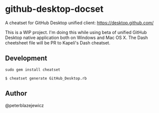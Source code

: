 # github-desktop-docset

A cheatset for GitHub Desktop unified client: https://desktop.github.com/

This is a WIP project. I'm doing this while using beta of unified GitHub Desktop native application both on Windows and Mac OS X. The Dash cheetsheet file will be PR to Kapeli's Dash cheatset.

## Development

```
sudo gem install cheatset
```

```
$ cheatset generate GitHub_Desktop.rb
```

## Author
@peterblazejewicz
